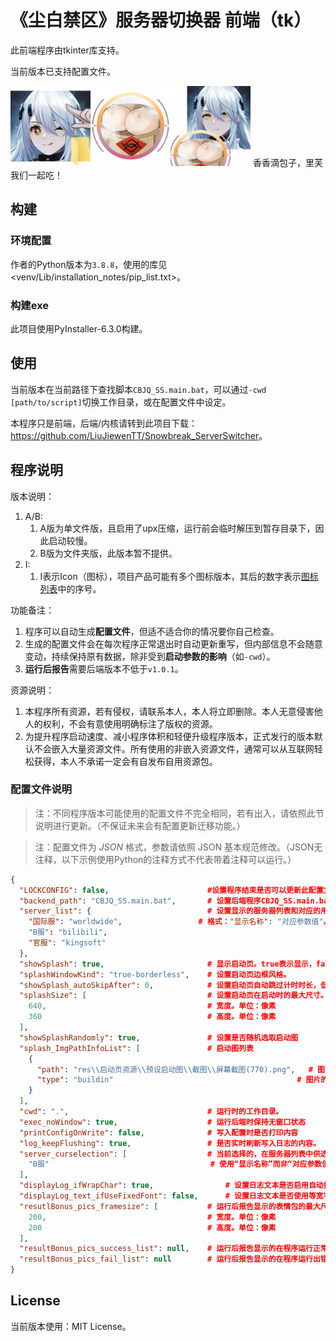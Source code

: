 # 《尘白禁区》服务器切换器 前端（tk）

此前端程序由tkinter库支持。

当前版本已支持配置文件。

<img src="res/icon1.png" style="width:128px; height: 128px"><img src="res/里芙带来了她的两个包子-透明背景.png" style="width:128px; height: 128px"><img src="res/里芙和她的两个包子.png" style="width:128px; height: 128px"> 香香滴包子，里芙我们一起吃！

## 构建

### 环境配置

作者的Python版本为`3.8.8`，使用的库见<venv/Lib/installation_notes/pip_list.txt>。

### 构建exe

此项目使用PyInstaller-6.3.0构建。

## 使用

当前版本在当前路径下查找脚本`CBJQ_SS.main.bat`，可以通过`-cwd [path/to/script]`切换工作目录，或在配置文件中设定。

本程序只是前端，后端/内核请转到此项目下载：<https://github.com/LiuJiewenTT/Snowbreak_ServerSwitcher>。

## 程序说明

版本说明：
1. A/B:
   1. A版为单文件版，且启用了upx压缩，运行前会临时解压到暂存目录下，因此启动较慢。
   2. B版为文件夹版，此版本暂不提供。
2. I:
   1. I表示Icon（图标），项目产品可能有多个图标版本，其后的数字表示[图标列表](图标列表.md)中的序号。

功能备注：

1. 程序可以自动生成**配置文件**，但适不适合你的情况要你自己检查。
2. 生成的配置文件会在每次程序正常退出时自动更新重写，但内部信息不会随意变动，持续保持原有数据，除非受到**启动参数的影响**（如`-cwd`）。
3. **运行后报告**需要后端版本不低于`v1.0.1`。

资源说明：

1. 本程序所有资源，若有侵权，请联系本人，本人将立即删除。本人无意侵害他人的权利，不会有意使用明确标注了版权的资源。
2. 为提升程序启动速度、减小程序体积和轻便升级程序版本，正式发行的版本默认不会嵌入大量资源文件。所有使用的非嵌入资源文件，通常可以从互联网轻松获得，本人不承诺一定会有自发布自用资源包。

### 配置文件说明

>  注：不同程序版本可能使用的配置文件不完全相同，若有出入，请依照此节说明进行更新。（不保证未来会有配置更新迁移功能。）

> 注：配置文件为 *JSON* 格式，参数请依照 JSON 基本规范修改。（JSON无注释，以下示例使用Python的注释方式不代表带着注释可以运行。）

``` json
{
  "LOCKCONFIG": false,						#设置程序结束是否可以更新此配置文件。取值：true/false
  "backend_path": "CBJQ_SS.main.bat",		# 设置后端程序CBJQ_SS.main.bat的文件路径。若为相对路径则受cwd影响。
  "server_list": {							# 设置显示的服务器列表和对应的用于传递给后端程序使其指定服务器的值
    "国际服": "worldwide",					# 格式："显示名称": "对应参数值"。显示名称必须唯一，不可重复。
    "B服": "bilibili",
    "官服": "kingsoft"
  },
  "showSplash": true,						# 显示启动页。true表示显示，false表示不显示。
  "splashWindowKind": "true-borderless",	# 设置启动页边框风格。
  "showSplash_autoSkipAfter": 0,			# 设置启动页自动跳过计时时长，低于（或等于）250ms不生效。
  "splashSize": [							# 设置启动页在启动时的最大尺寸。启动页会自动适配启动图尺寸。
    640,									# 宽度。单位：像素
    360										# 高度。单位：像素
  ],
  "showSplashRandomly": true,				# 设置是否随机选取启动图
  "splash_ImgPathInfoList": [				# 启动图列表
    {
      "path": "res\\启动页资源\\预设启动图\\截图\\屏幕截图(770).png",	# 图片路径
      "type": "buildin"											# 图片的路径类型，buildin表示程序自带，nonbuildin表示程序启动时的工作目录下依路径寻找，其它值视为无效并进行默认操作：在当前运行的工作目录依路径寻找。
    }
  ],
  "cwd": ".",								# 运行时的工作目录。
  "exec_noWindow": true,					# 运行后端时保持无窗口状态
  "printConfigOnWrite": false,				# 写入配置时是否打印内容
  "log_keepFlushing": true,					# 是否实时刷新写入日志的内容。
  "server_curselection": [					# 当前选择的，在服务器列表中供选择的服务器选项
    "B服"									# 使用“显示名称”而非“对应参数值”。
  ],
  "displayLog_ifWrapChar": true,				# 设置日志文本是否启用自动换行。
  "displayLog_text_ifUseFixedFont": false,		# 设置日志文本是否使用等宽字体。在Win10上，不使用等宽字体将会使用更好看的“微软雅黑”字体。
  "resutlBonus_pics_framesize": [			# 运行后报告显示的表情包的最大尺寸限制
    200,									# 宽度。单位：像素
    200										# 高度。单位：像素
  ],
  "resultBonus_pics_success_list": null,	# 运行后报告显示的在程序运行正常时的表情包。同上splash_ImgPathInfoList的格式。
  "resultBonus_pics_fail_list": null		# 运行后报告显示的在程序运行出错时的表情包。同上splash_ImgPathInfoList的格式。
}
```



## License

当前版本使用：MIT License。
